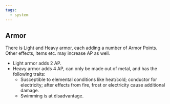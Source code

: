 ```yaml
---
tags:
  - system
---
```

## Armor

There is Light and Heavy armor, each adding a number of Armor Points. Other effects, items etc. may increase AP as well.

- Light armor adds 2 AP.
- Heavy armor adds 4 AP, can only be made out of metal, and has the following traits:
	- Susceptible to elemental conditions like heat/cold; conductor for electricity; after effects from fire, frost or electricity cause additional damage.
	- Swimming is at disadvantage.
